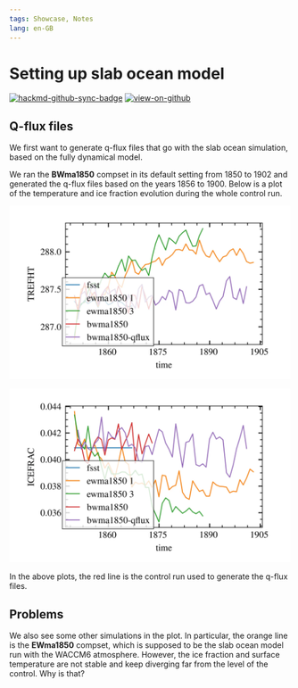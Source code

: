 ```yaml
---
tags: Showcase, Notes
lang: en-GB
---
```


# Setting up slab ocean model

[![hackmd-github-sync-badge](https://hackmd.io/j4L-EIhRQqGdl5KmiIZ-_w/badge)](https://hackmd.io/@engeir/B1GswcMf2)
[![view-on-github](https://img.shields.io/badge/View%20on-GitHub-yellowgreen)](https://github.com/engeir/hack-md-notes/blob/main/setting-up-slab-ocean-model.md)

## Q-flux files

We first want to generate q-flux files that go with the slab ocean simulation, based on
the fully dynamical model.

We ran the **BWma1850** compset in its default setting from 1850 to 1902 and generated
the q-flux files based on the years 1856 to 1900. Below is a plot of the temperature
and ice fraction evolution during the whole control run.

![Reference height temperature](https://raw.githubusercontent.com/engeir/hack-md-notes/bc8bbfb/assets/pic/setting-up-slab-ocean-model/trefht-slab-ocean-control.webp)

![Ice fraction](https://raw.githubusercontent.com/engeir/hack-md-notes/bc8bbfb/assets/pic/setting-up-slab-ocean-model/icefrac-slab-ocean-control.webp)

In the above plots, the red line is the control run used to generate the q-flux files.

## Problems

We also see some other simulations in the plot. In particular, the orange line is the
**EWma1850** compset, which is supposed to be the slab ocean model run with the WACCM6
atmosphere. However, the ice fraction and surface temperature are not stable and keep
diverging far from the level of the control. Why is that?
